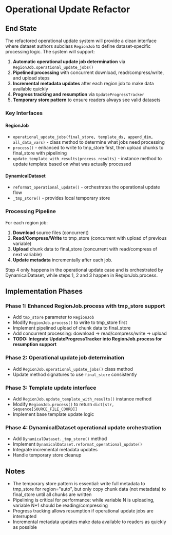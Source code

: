# Operational Update Refactor

## End State

The refactored operational update system will provide a clean interface where dataset authors subclass `RegionJob` to define dataset-specific processing logic. The system will support:

1. **Automatic operational update job determination** via `RegionJob.operational_update_jobs()`
2. **Pipelined processing** with concurrent download, read/compress/write, and upload steps
3. **Incremental metadata updates** after each region job to make data available quickly
4. **Progress tracking and resumption** via `UpdateProgressTracker`
5. **Temporary store pattern** to ensure readers always see valid datasets

### Key Interfaces

#### RegionJob
- `operational_update_jobs(final_store, template_ds, append_dim, all_data_vars)` - class method to determine what jobs need processing
- `process()` - enhanced to write to tmp_store first, then upload chunks to final_store with pipelining
- `update_template_with_results(process_results)` - instance method to update template based on what was actually processed

#### DynamicalDataset
- `reformat_operational_update()` - orchestrates the operational update flow
- `_tmp_store()` - provides local temporary store

### Processing Pipeline

For each region job:
1. **Download** source files (concurrent)
2. **Read/Compress/Write** to tmp_store (concurrent with upload of previous variable)
3. **Upload** chunk data to final_store (concurrent with read/compress of next variable)
4. **Update metadata** incrementally after each job.

Step 4 only happens in the operational update case and is orchestrated by DynamicalDataset, while steps 1, 2 and 3 happen in RegionJob.process.

## Implementation Phases

### Phase 1: Enhanced RegionJob.process with tmp_store support
- Add `tmp_store` parameter to `RegionJob`
- Modify `RegionJob.process()` to write to tmp_store first
- Implement pipelined upload of chunk data to final_store
- Add concurrent processing: download → read/compress/write → upload
- **TODO: Integrate UpdateProgressTracker into RegionJob.process for resumption support**

### Phase 2: Operational update job determination
- Add `RegionJob.operational_update_jobs()` class method
- Update method signatures to use `final_store` consistently

### Phase 3: Template update interface
- Add `RegionJob.update_template_with_results()` instance method
- Modify `RegionJob.process()` to return `dict[str, Sequence[SOURCE_FILE_COORD]]`
- Implement base template update logic

### Phase 4: DynamicalDataset operational update orchestration
- Add `DynamicalDataset._tmp_store()` method
- Implement `DynamicalDataset.reformat_operational_update()`
- Integrate incremental metadata updates
- Handle temporary store cleanup

## Notes

- The temporary store pattern is essential: write full metadata to tmp_store for region="auto", but only copy chunk data (not metadata) to final_store until all chunks are written
- Pipelining is critical for performance: while variable N is uploading, variable N+1 should be reading/compressing
- Progress tracking allows resumption if operational update jobs are interrupted
- Incremental metadata updates make data available to readers as quickly as possible
